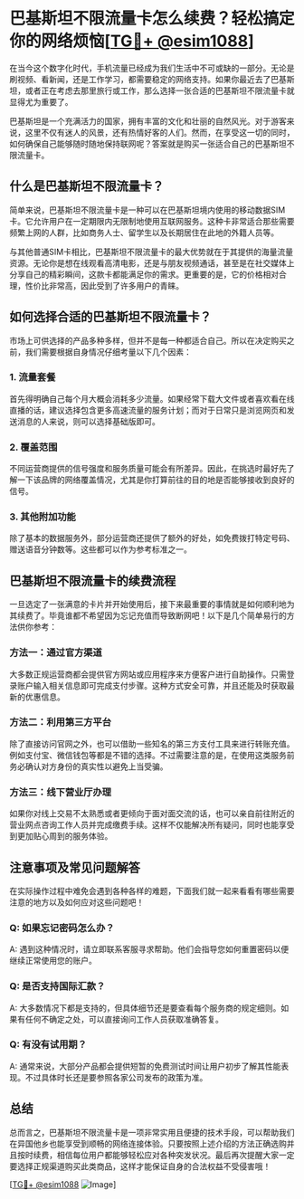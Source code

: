 # 巴基斯坦不限流量卡怎么续费？轻松搞定你的网络烦恼[[TG💪+ @esim1088](https://t.me/s/esim1088)]

在当今这个数字化时代，手机流量已经成为我们生活中不可或缺的一部分。无论是刷视频、看新闻，还是工作学习，都需要稳定的网络支持。如果你最近去了巴基斯坦，或者正在考虑去那里旅行或工作，那么选择一张合适的巴基斯坦不限流量卡就显得尤为重要了。

巴基斯坦是一个充满活力的国家，拥有丰富的文化和壮丽的自然风光。对于游客来说，这里不仅有迷人的风景，还有热情好客的人们。然而，在享受这一切的同时，如何确保自己能够随时随地保持联网呢？答案就是购买一张适合自己的巴基斯坦不限流量卡。

## 什么是巴基斯坦不限流量卡？

简单来说，巴基斯坦不限流量卡是一种可以在巴基斯坦境内使用的移动数据SIM卡。它允许用户在一定期限内无限制地使用互联网服务。这种卡非常适合那些需要频繁上网的人群，比如商务人士、留学生以及长期居住在此地的外籍人员等。

与其他普通SIM卡相比，巴基斯坦不限流量卡的最大优势就在于其提供的海量流量资源。无论你是想在线观看高清电影，还是与朋友视频通话，甚至是在社交媒体上分享自己的精彩瞬间，这款卡都能满足你的需求。更重要的是，它的价格相对合理，性价比非常高，因此受到了许多用户的青睐。

## 如何选择合适的巴基斯坦不限流量卡？

市场上可供选择的产品多种多样，但并不是每一种都适合自己。所以在决定购买之前，我们需要根据自身情况仔细考量以下几个因素：

### 1. 流量套餐
首先得明确自己每个月大概会消耗多少流量。如果经常下载大文件或者喜欢看在线直播的话，建议选择包含更多高速流量的服务计划；而对于日常只是浏览网页和发送消息的人来说，则可以选择基础版即可。

### 2. 覆盖范围
不同运营商提供的信号强度和服务质量可能会有所差异。因此，在挑选时最好先了解一下该品牌的网络覆盖情况，尤其是你打算前往的目的地是否能够接收到良好的信号。

### 3. 其他附加功能
除了基本的数据服务外，部分运营商还提供了额外的好处，如免费拨打特定号码、赠送语音分钟数等。这些都可以作为参考标准之一。

## 巴基斯坦不限流量卡的续费流程

一旦选定了一张满意的卡片并开始使用后，接下来最重要的事情就是如何顺利地为其续费了。毕竟谁都不希望因为忘记充值而导致断网吧！以下是几个简单易行的方法供你参考：

### 方法一：通过官方渠道
大多数正规运营商都会提供官方网站或应用程序来方便客户进行自助操作。只需登录账户输入相关信息即可完成支付步骤。这种方式安全可靠，并且还能及时获取最新的优惠信息。

### 方法二：利用第三方平台
除了直接访问官网之外，也可以借助一些知名的第三方支付工具来进行转账充值。例如支付宝、微信钱包等都是不错的选择。不过需要注意的是，在使用这类服务前务必确认对方身份的真实性以避免上当受骗。

### 方法三：线下营业厅办理
如果你对线上交易不太熟悉或者更倾向于面对面交流的话，也可以亲自前往附近的营业网点咨询工作人员并完成缴费手续。这样不仅能解决所有疑问，同时也能享受到更加贴心周到的服务体验。

## 注意事项及常见问题解答

在实际操作过程中难免会遇到各种各样的难题，下面我们就一起来看看有哪些需要注意的地方以及如何应对这些问题吧！

### Q: 如果忘记密码怎么办？
A: 遇到这种情况时，请立即联系客服寻求帮助。他们会指导您如何重置密码以便继续正常使用您的账户。

### Q: 是否支持国际汇款？
A: 大多数情况下都是支持的，但具体细节还是要查看每个服务商的规定细则。如果有任何不确定之处，可以直接询问工作人员获取准确答复。

### Q: 有没有试用期？
A: 通常来说，大部分产品都会提供短暂的免费测试时间让用户初步了解其性能表现。不过具体时长还是要参照各家公司发布的政策为准。

## 总结

总而言之，巴基斯坦不限流量卡是一项非常实用且便捷的技术手段，可以帮助我们在异国他乡也能享受到顺畅的网络连接体验。只要按照上述介绍的方法正确选购并且按时续费，相信每位用户都能够轻松应对各种突发状况。最后再次提醒大家一定要选择正规渠道购买此类商品，这样才能保证自身的合法权益不受侵害哦！

[[TG💪+ @esim1088](https://t.me/s/esim1088) ![Image](https://i.postimg.cc/4NQfJmqS/Snipaste-2025-05-13-00-14-12.png)]